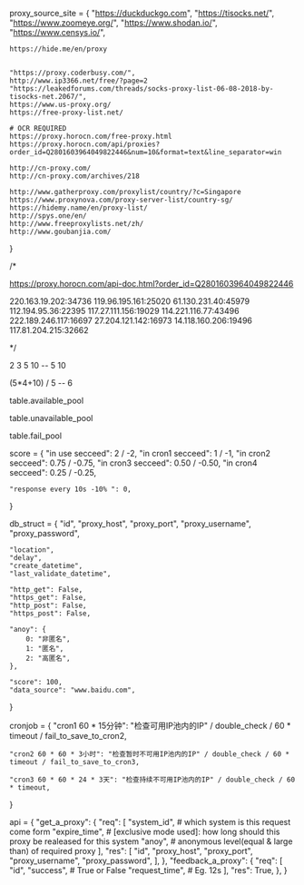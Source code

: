 
proxy_source_site = {
    "https://duckduckgo.com",
    "https://tisocks.net/",
    "https://www.zoomeye.org/",
    "https://www.shodan.io/",
    "https://www.censys.io/",

    https://hide.me/en/proxy


    "https://proxy.coderbusy.com/",
    http://www.ip3366.net/free/?page=2
    "https://leakedforums.com/threads/socks-proxy-list-06-08-2018-by-tisocks-net.2067/",
    https://www.us-proxy.org/
    https://free-proxy-list.net/

    # OCR REQUIRED
    https://proxy.horocn.com/free-proxy.html
    https://proxy.horocn.com/api/proxies?order_id=Q2801603964049822446&num=10&format=text&line_separator=win

    http://cn-proxy.com/
    http://cn-proxy.com/archives/218

    http://www.gatherproxy.com/proxylist/country/?c=Singapore
    https://www.proxynova.com/proxy-server-list/country-sg/
    https://hidemy.name/en/proxy-list/
    http://spys.one/en/
    http://www.freeproxylists.net/zh/
    http://www.goubanjia.com/

}

/*

https://proxy.horocn.com/api-doc.html?order_id=Q2801603964049822446

220.163.19.202:34736
119.96.195.161:25020
61.130.231.40:45979
112.194.95.36:22395
117.27.111.156:19029
114.221.116.77:43496
222.189.246.117:16697
27.204.121.142:16973
14.118.160.206:19496
117.81.204.215:32662

*/


2 3 5 10 -- 5
10

(5*4+10) / 5 -- 6


table.available_pool

table.unavailable_pool

table.fail_pool


score = {
    "in use secceed": 2 / -2,
    "in cron1 secceed": 1 / -1,
    "in cron2 secceed": 0.75 / -0.75,
    "in cron3 secceed": 0.50 / -0.50,
    "in cron4 secceed": 0.25 / -0.25,

    "response every 10s -10% ": 0,
}

db_struct = {
    "id",
    "proxy_host",
    "proxy_port",
    "proxy_username",
    "proxy_password",

    "location",
    "delay",
    "create_datetime",
    "last_validate_datetime",

    "http_get": False,
    "https_get": False,
    "http_post": False,
    "https_post": False,

    "anoy": {
        0: "非匿名",
        1: "匿名",
        2: "高匿名",
    },

    "score": 100,
    "data_source": "www.baidu.com",

}

cronjob = {
    "cron1 60 * 15分钟": "检查可用IP池内的IP" / double_check / 60 * timeout / fail_to_save_to_cron2,

    "cron2 60 * 60 * 3小时": "检查暂时不可用IP池内的IP" / double_check / 60 * timeout / fail_to_save_to_cron3,

    "cron3 60 * 60 * 24 * 3天": "检查持续不可用IP池内的IP" / double_check / 60 * timeout,

}


api = {
    "get_a_proxy": {
        "req": [
            "system_id",    # which system is this request come form
            "expire_time",  # [exclusive mode used]: how long should this proxy be realeased for this system
            "anoy",         # anonymous level(equal & large than) of required proxy
        ],
        "res": [
            "id",
            "proxy_host",
            "proxy_port",
            "proxy_username",
            "proxy_password",
        ],
    },
    "feedback_a_proxy": {
        "req": [
            "id",
            "success",      # True or False
            "request_time", # Eg. 12s
        ],
        "res": True,
    },
}
